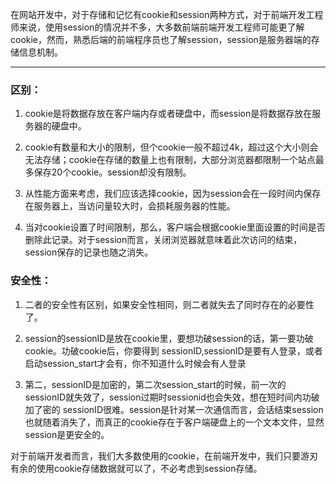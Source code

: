 在网站开发中，对于存储和记忆有cookie和session两种方式，对于前端开发工程师来说，使用session的情况并不多，大多数前端前端开发工程师可能更了解cookie，然而，熟悉后端的前端程序员也了解session，session是服务器端的存储信息机制。
___

### 区别： ###

1. cookie是将数据存放在客户端内存或者硬盘中，而session是将数据存放在服务器的硬盘中。

2. cookie有数量和大小的限制，但个cookie一般不超过4k，超过这个大小则会无法存储；cookie在存储的数量上也有限制，大部分浏览器都限制一个站点最多保存20个cookie。session却没有限制。

3. 从性能方面来考虑，我们应该选择cookie，因为session会在一段时间内保存在服务器上，当访问量较大时，会损耗服务器的性能。

4. 当对cookie设置了时间限制，那么，客户端会根据cookie里面设置的时间是否删除此记录。对于session而言，关闭浏览器就意味着此次访问的结束，session保存的记录也随之消失。

### 安全性： ###

1. 二者的安全性有区别，如果安全性相同，则二者就失去了同时存在的必要性了。

2. session的sessionID是放在cookie里，要想功破session的话，第一要功破cookie。功破cookie后，你要得到 sessionID,sessionID是要有人登录，或者启动session_start才会有，你不知道什么时候会有人登录

3. 第二，sessionID是加密的，第二次session_start的时候，前一次的sessionID就失效了，session过期时sessionid也会失效，想在短时间内功破加了密的 sessionID很难。session是针对某一次通信而言，会话结束session也就随着消失了，而真正的cookie存在于客户端硬盘上的一个文本文件，显然session是更安全的。

对于前端开发者而言，我们大多数使用的cookie，在前端开发中，我们只要游刃有余的使用cookie存储数据就可以了，不必考虑到session存储。
